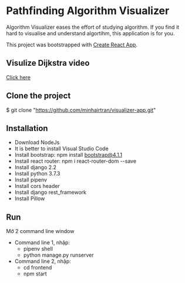 # Pathfinding Algorithm Visualizer 

Algorithm Visualizer eases the effort of studying algorithm. If you find it hard to visualise and understand algortihm, this application is for you.

This project was bootstrapped with [Create React App](https://github.com/facebook/create-react-app).

## Visulize Dijkstra video
[Click here](https://drive.google.com/file/d/1xhDdlaC54xALJ91aKAcLcl6G-YOq5D5z/view?usp=sharing)

## Clone the project
$ git clone "https://github.com/minhairtran/visualizer-app.git"

## Installation
- Download NodeJs
- It is better to install Visual Studio Code
- Install bootstrap: npm install bootstrap@4.1.1
- Install react router: npm i react-router-dom --save
- Install django 2.2
- Install python 3.7.3
- Install pipenv
- Install cors header
- Install django rest_framework
- Install Pillow

## Run
Mở 2 command line window
- Command line 1, nhập:
	+ pipenv shell
	+ python manage.py runserver
- Command line 2, nhập:
	+ cd frontend
	+ npm start
